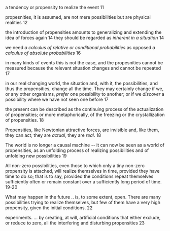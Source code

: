 a tendency or propensity to realize the event 11 

propesnities, it is assumed, are not mere possibilities but are physical realities 12

the introduction of propensities amounts to generalizing and extending the idea of forces again  14
they should be regarded as _inherent in a situation_ 14

we need _a calculus of relative or conditional probabilities_ as opposed _a calculus of absolute probabilities_ 16

in many kinds of events this is not the case, and the propesnities cannot be measured because the relevant situation changes and cannot be repeated 17

in our real changing world, the situation and, with it, the possibilities, and thus the propensities, change all the time. They may certainly change if we, or any other organisms,  _prefer_ one possibility to another; or if we _discover_ a possibility where we have not seen one before 17

the present can be described as the continuing process of the actualization of propensities; or more metaphorically, of the freezing or the crystallization of propensities. 18

Propensities, like Newtonian attractive forces, are invisible and, like them, they can act; they are _actual_, they are _real_. 18

The world is no longer a causal machine -- it can now be seen as a world of propensities, as an unfolding process of realizing possibilities and of unfolding new possibilities 19


All non-zero possibilities, even those to which only a tiny non-zero propensity is attached, will realize themselves in time, provided they have time to do so; that is to say, provided the conditions  repeat themselves sufficiently often or remain constant over a sufficiently long period of time. 19-20

What may happen in the future .. is, to some extent, open. There are many possibilities trying to realize themselves, but few of them have a very high propensity, given the initial conditions. 22

experiments. ... by creating, at will, artificial conditions that either exclude, or reduce to zero, all the interfering and disturbing propensities 23
